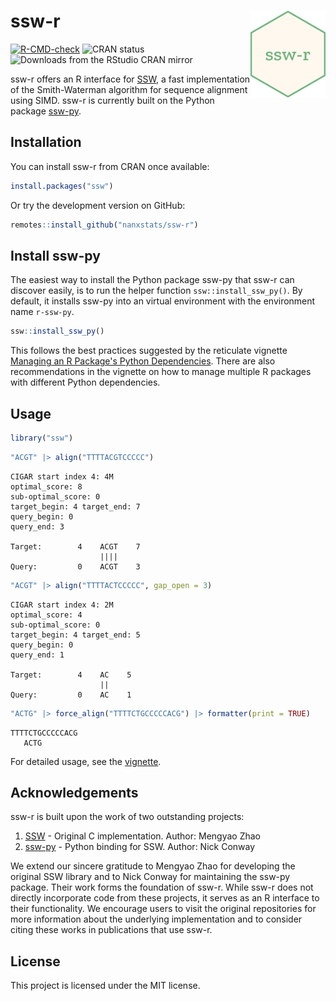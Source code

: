 # ssw-r <img src="man/figures/logo.png" align="right" width="120" />

<!-- badges: start -->
[![R-CMD-check](https://github.com/nanxstats/ssw-r/actions/workflows/R-CMD-check.yaml/badge.svg)](https://github.com/nanxstats/ssw-r/actions/workflows/R-CMD-check.yaml)
![CRAN status](https://www.r-pkg.org/badges/version/ssw)
![Downloads from the RStudio CRAN mirror](https://cranlogs.r-pkg.org/badges/ssw)
<!-- badges: end -->

ssw-r offers an R interface for
[SSW](https://github.com/mengyao/Complete-Striped-Smith-Waterman-Library),
a fast implementation of the Smith-Waterman algorithm for sequence alignment
using SIMD. ssw-r is currently built on the Python package
[ssw-py](https://pypi.org/project/ssw-py/).

## Installation

You can install ssw-r from CRAN once available:

```r
install.packages("ssw")
```

Or try the development version on GitHub:

```r
remotes::install_github("nanxstats/ssw-r")
```

## Install ssw-py

The easiest way to install the Python package ssw-py that ssw-r can discover
easily, is to run the helper function `ssw::install_ssw_py()`.
By default, it installs ssw-py into an virtual environment with the
environment name `r-ssw-py`.

```r
ssw::install_ssw_py()
```

This follows the best practices suggested by the reticulate vignette
[Managing an R Package's Python
Dependencies](https://rstudio.github.io/reticulate/articles/python_dependencies.html).
There are also recommendations in the vignette on how to manage multiple
R packages with different Python dependencies.

## Usage

```r
library("ssw")
```

```r
"ACGT" |> align("TTTTACGTCCCCC")
```

```text
CIGAR start index 4: 4M
optimal_score: 8
sub-optimal_score: 0
target_begin: 4	target_end: 7
query_begin: 0
query_end: 3

Target:        4    ACGT    7
                    ||||
Query:         0    ACGT    3
```

```r
"ACGT" |> align("TTTTACTCCCCC", gap_open = 3)
```

```text
CIGAR start index 4: 2M
optimal_score: 4
sub-optimal_score: 0
target_begin: 4	target_end: 5
query_begin: 0
query_end: 1

Target:        4    AC    5
                    ||
Query:         0    AC    1
```

```r
"ACTG" |> force_align("TTTTCTGCCCCCACG") |> formatter(print = TRUE)
```

```text
TTTTCTGCCCCCACG
   ACTG
```

For detailed usage, see the [vignette](https://nanx.me/ssw-r/articles/ssw.html).

## Acknowledgements

ssw-r is built upon the work of two outstanding projects:

1. [SSW](https://github.com/mengyao/Complete-Striped-Smith-Waterman-Library) - Original C implementation. Author: Mengyao Zhao
1. [ssw-py](https://pypi.org/project/ssw-py/) - Python binding for SSW. Author: Nick Conway

We extend our sincere gratitude to Mengyao Zhao for developing the original
SSW library and to Nick Conway for maintaining the ssw-py package.
Their work forms the foundation of ssw-r.
While ssw-r does not directly incorporate code from these projects,
it serves as an R interface to their functionality. We encourage users to
visit the original repositories for more information about the underlying
implementation and to consider citing these works in publications that use ssw-r.

## License

This project is licensed under the MIT license.
